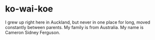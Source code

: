 # ko-wai-koe
I grew up right here in Auckland, but never in one place for long, moved constantly between parents.  My family is from Australia.  My name is Cameron Sidney Ferguson.
